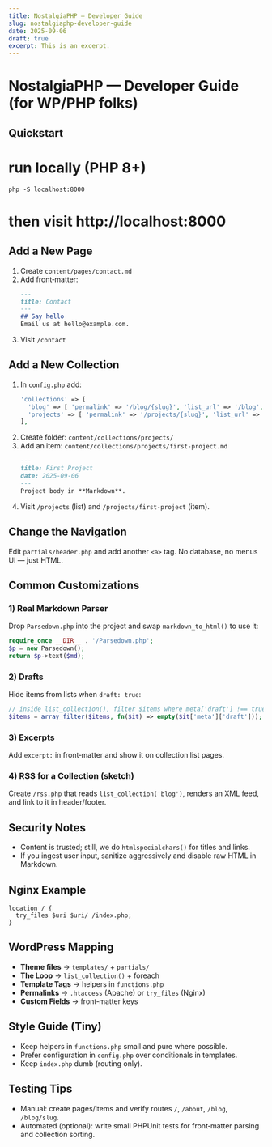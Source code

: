 ```yaml
---
title: NostalgiaPHP — Developer Guide
slug: nostalgiaphp-developer-guide
date: 2025-09-06
draft: true
excerpt: This is an excerpt.
---
```


# NostalgiaPHP — Developer Guide (for WP/PHP folks)

## Quickstart
# run locally (PHP 8+)
`php -S localhost:8000`
# then visit http://localhost:8000

## Add a New Page
1. Create `content/pages/contact.md`
2. Add front‑matter:
   ```md
   ---
   title: Contact
   ---
   ## Say hello
   Email us at hello@example.com.
   ```
3. Visit `/contact`

## Add a New Collection
1. In `config.php` add:
   ```php
   'collections' => [
     'blog' => [ 'permalink' => '/blog/{slug}', 'list_url' => '/blog', 'sort' => ['date','desc'] ],
     'projects' => [ 'permalink' => '/projects/{slug}', 'list_url' => '/projects', 'sort' => ['date','desc'] ],
   ],
   ```
2. Create folder: `content/collections/projects/`
3. Add an item: `content/collections/projects/first-project.md`
   ```md
   ---
   title: First Project
   date: 2025-09-06
   ---
   Project body in **Markdown**.
   ```
4. Visit `/projects` (list) and `/projects/first-project` (item).

## Change the Navigation
Edit `partials/header.php` and add another `<a>` tag. No database, no menus UI — just HTML.

## Common Customizations
### 1) Real Markdown Parser
Drop `Parsedown.php` into the project and swap `markdown_to_html()` to use it:
```php
require_once __DIR__ . '/Parsedown.php';
$p = new Parsedown();
return $p->text($md);
```

### 2) Drafts
Hide items from lists when `draft: true`:
```php
// inside list_collection(), filter $items where meta['draft'] !== true
$items = array_filter($items, fn($it) => empty($it['meta']['draft']));
```

### 3) Excerpts
Add `excerpt:` in front‑matter and show it on collection list pages.

### 4) RSS for a Collection (sketch)
Create `/rss.php` that reads `list_collection('blog')`, renders an XML feed, and link to it in header/footer.

## Security Notes
- Content is trusted; still, we do `htmlspecialchars()` for titles and links.
- If you ingest user input, sanitize aggressively and disable raw HTML in Markdown.

## Nginx Example
```
location / {
  try_files $uri $uri/ /index.php;
}
```

## WordPress Mapping
- **Theme files** → `templates/` + `partials/`
- **The Loop** → `list_collection()` + foreach
- **Template Tags** → helpers in `functions.php`
- **Permalinks** → `.htaccess` (Apache) or `try_files` (Nginx)
- **Custom Fields** → front‑matter keys

## Style Guide (Tiny)
- Keep helpers in `functions.php` small and pure where possible.
- Prefer configuration in `config.php` over conditionals in templates.
- Keep `index.php` dumb (routing only).

## Testing Tips
- Manual: create pages/items and verify routes `/`, `/about`, `/blog`, `/blog/slug`.
- Automated (optional): write small PHPUnit tests for front‑matter parsing and collection sorting.
